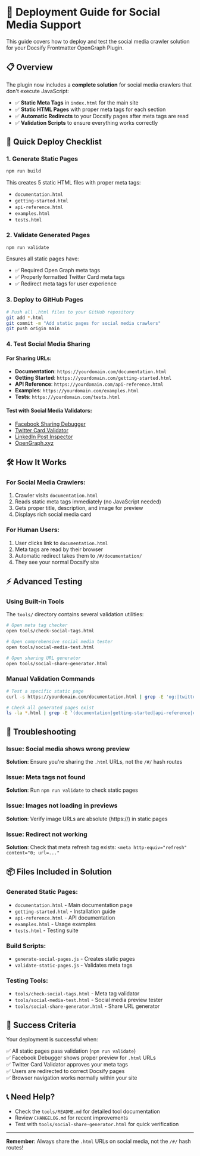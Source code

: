 # 🚀 Deployment Guide for Social Media Support

This guide covers how to deploy and test the social media crawler solution for your Docsify Frontmatter OpenGraph Plugin.

## 📋 Overview

The plugin now includes a **complete solution** for social media crawlers that don't execute JavaScript:

- ✅ **Static Meta Tags** in `index.html` for the main site
- ✅ **Static HTML Pages** with proper meta tags for each section
- ✅ **Automatic Redirects** to your Docsify pages after meta tags are read
- ✅ **Validation Scripts** to ensure everything works correctly

## 🎯 Quick Deploy Checklist

### 1. Generate Static Pages
```bash
npm run build
```
This creates 5 static HTML files with proper meta tags:
- `documentation.html` 
- `getting-started.html`
- `api-reference.html`
- `examples.html`
- `tests.html`

### 2. Validate Generated Pages
```bash
npm run validate
```
Ensures all static pages have:
- ✅ Required Open Graph meta tags
- ✅ Properly formatted Twitter Card meta tags  
- ✅ Redirect meta tags for user experience

### 3. Deploy to GitHub Pages
```bash
# Push all .html files to your GitHub repository
git add *.html
git commit -m "Add static pages for social media crawlers"
git push origin main
```

### 4. Test Social Media Sharing

#### For Sharing URLs:
- **Documentation**: `https://yourdomain.com/documentation.html`
- **Getting Started**: `https://yourdomain.com/getting-started.html`
- **API Reference**: `https://yourdomain.com/api-reference.html`
- **Examples**: `https://yourdomain.com/examples.html`
- **Tests**: `https://yourdomain.com/tests.html`

#### Test with Social Media Validators:
- [Facebook Sharing Debugger](https://developers.facebook.com/tools/debug/)
- [Twitter Card Validator](https://cards-dev.twitter.com/validator)
- [LinkedIn Post Inspector](https://www.linkedin.com/post-inspector/)
- [OpenGraph.xyz](https://www.opengraph.xyz/)

## 🛠️ How It Works

### For Social Media Crawlers:
1. Crawler visits `documentation.html`
2. Reads static meta tags immediately (no JavaScript needed)
3. Gets proper title, description, and image for preview
4. Displays rich social media card

### For Human Users:
1. User clicks link to `documentation.html`
2. Meta tags are read by their browser
3. Automatic redirect takes them to `/#/documentation/`
4. They see your normal Docsify site

## ⚡ Advanced Testing

### Using Built-in Tools
The `tools/` directory contains several validation utilities:

```bash
# Open meta tag checker
open tools/check-social-tags.html

# Open comprehensive social media tester  
open tools/social-media-test.html

# Open sharing URL generator
open tools/social-share-generator.html
```

### Manual Validation Commands
```bash
# Test a specific static page
curl -s https://yourdomain.com/documentation.html | grep -E 'og:|twitter:'

# Check all generated pages exist
ls -la *.html | grep -E '(documentation|getting-started|api-reference|examples|tests)'
```

## 🔧 Troubleshooting

### Issue: Social media shows wrong preview
**Solution**: Ensure you're sharing the `.html` URLs, not the `/#/` hash routes

### Issue: Meta tags not found
**Solution**: Run `npm run validate` to check static pages

### Issue: Images not loading in previews  
**Solution**: Verify image URLs are absolute (https://) in static pages

### Issue: Redirect not working
**Solution**: Check that meta refresh tag exists: `<meta http-equiv="refresh" content="0; url=..."`

## 📦 Files Included in Solution

### Generated Static Pages:
- `documentation.html` - Main documentation page
- `getting-started.html` - Installation guide  
- `api-reference.html` - API documentation
- `examples.html` - Usage examples
- `tests.html` - Testing suite

### Build Scripts:
- `generate-social-pages.js` - Creates static pages
- `validate-static-pages.js` - Validates meta tags

### Testing Tools:
- `tools/check-social-tags.html` - Meta tag validator
- `tools/social-media-test.html` - Social media preview tester
- `tools/social-share-generator.html` - Share URL generator

## 🎉 Success Criteria

Your deployment is successful when:

✅ All static pages pass validation (`npm run validate`)  
✅ Facebook Debugger shows proper preview for `.html` URLs  
✅ Twitter Card Validator approves your meta tags  
✅ Users are redirected to correct Docsify pages  
✅ Browser navigation works normally within your site

## 📞 Need Help?

- Check the `tools/README.md` for detailed tool documentation
- Review `CHANGELOG.md` for recent improvements  
- Test with `tools/social-share-generator.html` for quick verification

---

**Remember**: Always share the `.html` URLs on social media, not the `/#/` hash routes!
